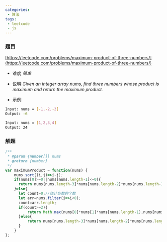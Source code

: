 ```yaml
---
categories:
 - 算法
tags:
 - leetcode
 - js
---
```


### 题目 
 [https://leetcode.com/problems/maximum-product-of-three-numbers/](https://leetcode.com/problems/maximum-product-of-three-numbers/)

 - 难度
 *简单*
 - 说明
*Given an integer array nums, find three numbers whose product is maximum and return the maximum product.*

 - 示例

``` bash
Input: nums = [-1,-2,-3]
Output: -6
 ```

``` bash
Input: nums = [1,2,3,4]
Output: 24
 ```
### 解题

``` js
/**
 * @param {number[]} nums
 * @return {number}
 */
var maximumProduct = function(nums) {
    nums.sort((i,j)=>i-j);
    if(nums[0]>=0||nums[nums.length-1]<=0){
      return nums[nums.length-3]*nums[nums.length-2]*nums[nums.length-1];
    }else{
      let count=0;//统计负数的个数 
      let arr=nums.filter(i=>i<0);
      count=arr.length;
      if(count>=2){
          return Math.max(nums[0]*nums[1]*nums[nums.length-1],nums[nums.length-3]*nums[nums.length-2]*nums[nums.length-1])
      }else{
          return nums[nums.length-3]*nums[nums.length-2]*nums[nums.length-1]; 
      }  
    }
};
```
